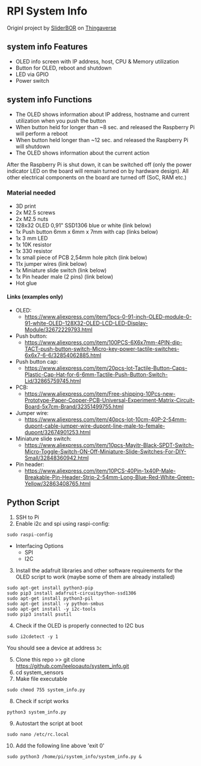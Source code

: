# RPI System Info

Originl project by [SliderBOR](https://www.thingiverse.com/sliderbor/designs) on [Thingaverse](https://www.thingiverse.com/thing:3022136)

## system info Features
- OLED info screen with IP address, host, CPU & Memory utilization
- Button for OLED, reboot and shutdown
- LED via GPIO
- Power switch

## system info Functions
- The OLED shows information about IP address, hostname and current utilization when you push the button  
- When button held for longer than ~8 sec. and released the Raspberry Pi will perform a reboot  
- When button held longer than ~12 sec. and released the Raspberry Pi will shutdown  
- The OLED shows information about the current action  

After the Raspberry Pi is shut down, it can be switched off (only the power indicator LED on the board will remain turned on by hardware design). All other electrical components on the board are turned off (SoC, RAM etc.)


### Material needed
- 3D print
- 2x M2.5 screws
- 2x M2.5 nuts
- 128x32 OLED 0,91" SSD1306 blue or white (link below)
- 1x Push button 6mm x 6mm x 7mm with cap (links below)
- 1x 3 mm LED
- 1x 10K resistor
- 1x 330 resistor
- 1x small piece of PCB 2,54mm hole pitch (link below)
- 11x jumper wires (link below)
- 1x Miniature slide switch (link below)
- 1x Pin header male (2 pins) (link below)
- Hot glue

#### Links (examples only)
- OLED:
  - https://www.aliexpress.com/item/1pcs-0-91-inch-OLED-module-0-91-white-OLED-128X32-OLED-LCD-LED-Display-Module/32672229793.html
- Push button:
  - https://www.aliexpress.com/item/100PCS-6X6x7mm-4PIN-dip-TACT-push-button-switch-Micro-key-power-tactile-switches-6x6x7-6-6/32854062885.html
- Push button cap:
  - https://www.aliexpress.com/item/20pcs-lot-Tactile-Button-Caps-Plastic-Cap-Hat-for-6-6mm-Tactile-Push-Button-Switch-Lid/32865759745.html
- PCB:
  - https://www.aliexpress.com/item/Free-shipping-10Pcs-new-Prototype-Paper-Copper-PCB-Universal-Experiment-Matrix-Circuit-Board-5x7cm-Brand/32351499755.html
- Jumper wire:
  - https://www.aliexpress.com/item/40pcs-lot-10cm-40P-2-54mm-dupont-cable-jumper-wire-dupont-line-male-to-female-dupont/32674901253.html
- Miniature slide switch:
  - https://www.aliexpress.com/item/10pcs-Mayitr-Black-SPDT-Switch-Micro-Toggle-Switch-ON-Off-Miniature-Slide-Switches-For-DIY-Small/32848360942.html
- Pin header:
  - https://www.aliexpress.com/item/10PCS-40Pin-1x40P-Male-Breakable-Pin-Header-Strip-2-54mm-Long-Blue-Red-White-Green-Yellow/32863408765.html


## Python Script
1. SSH to Pi
2. Enable i2c and spi using raspi-config:
```
sudo raspi-config
```
  - Interfacing Options
    - SPI
    - I2C

3. Install the adafruit libraries and other software requirements for the OLED script to work (maybe some of them are already installed)
```
sudo apt-get install python3-pip
sudo pip3 install adafruit-circuitpython-ssd1306
sudo apt-get install python3-pil
sudo apt-get install -y python-smbus
sudo apt-get install -y i2c-tools
sudo pip3 install psutil
```

4. Check if the OLED is properly connected to I2C bus
```
sudo i2cdetect -y 1
```
You should see a device at address ```3c```

5. Clone this repo >> git clone https://github.com/leelooauto/system_info.git
6. cd system_sensors
7. Make file executable 
```
sudo chmod 755 system_info.py
```

8. Check if script works
```
python3 system_info.py
```

9. Autostart the script at boot  
```
sudo nano /etc/rc.local
```
10. Add the following line above 'exit 0'  
```
sudo python3 /home/pi/system_info/system_info.py &
```
